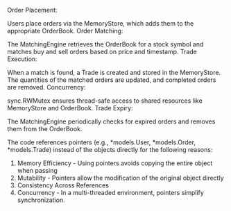 Order Placement:

Users place orders via the MemoryStore, which adds them to the appropriate OrderBook.
Order Matching:

The MatchingEngine retrieves the OrderBook for a stock symbol and matches buy and sell orders based on price and timestamp.
Trade Execution:

When a match is found, a Trade is created and stored in the MemoryStore.
The quantities of the matched orders are updated, and completed orders are removed.
Concurrency:

sync.RWMutex ensures thread-safe access to shared resources like MemoryStore and OrderBook.
Trade Expiry:

The MatchingEngine periodically checks for expired orders and removes them from the OrderBook.


The code references pointers (e.g., *models.User, *models.Order, *models.Trade) instead of the objects directly for the following reasons:
1. Memory Efficiency - Using pointers avoids copying the entire object when passing
2. Mutability - Pointers allow the modification of the original object directly
3. Consistency Across References
5. Concurrency - In a multi-threaded environment, pointers simplify synchronization.